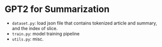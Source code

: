 # GPT2 for Summarization

* `dataset.py`: load json file that contains tokenized article and summary, and the index of slice.
* `train.py`: model training pipeline
* `utils.py`: misc.